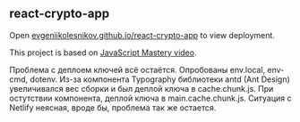 ## react-crypto-app

Open [evgeniikolesnikov.github.io/react-crypto-app](https://evgeniikolesnikov.github.io/react-crypto-app) to view deployment.

This project is based on [JavaScript Mastery video](https://www.youtube.com/watch?v=9DDX3US3kss&ab_channel=JavaScriptMastery).

Проблема с деплоем ключей всё остаётся. Опробованы env.local, env-cmd, dotenv. Из-за компонента Typography библиотеки antd (Ant Design) увеличивался вес сборки и был деплой ключа в cache.chunk.js. При остутствии компонента, деплой ключа в main.cache.chunk.js. Ситуация с Netlify неясная, вроде бы, проблема так же остается.
